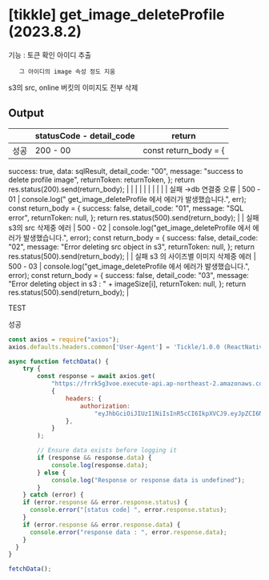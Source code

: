 # [tikkle] get_image_deleteProfile (2023.8.2)

기능 : 토큰 확인 아이디 추출

       그 아이디의 image 속성 정도 지움

s3의 src, online 버킷의 이미지도 전부 삭제

## Output

|  | statusCode - detail_code | return |
| --- | --- | --- |
| 성공 | 200 - 00 | const return_body = {
success: true,
data: sqlResult,
detail_code: "00",
message: "success to delete profile image",
returnToken: returnToken,
};
return res.status(200).send(return_body); |
|  |  |  |
|  |  |  |
| 실패
→db 연결중 오류 | 500 - 01 | console.log(" get_image_deleteProfile 에서 에러가 발생했습니다.", err);
const return_body = {
success: false,
detail_code: "01",
message: "SQL error",
returnToken: null,
};
return res.status(500).send(return_body); |
| 실패
s3의 src 삭제중 에러 | 500 - 02 | console.log("get_image_deleteProfile 에서 에러가 발생했습니다.", error);
const return_body = {
success: false,
detail_code: "02",
message: "Error deleting src object in s3",
returnToken: null,
};
return res.status(500).send(return_body); |
| 실패
s3 의 사이즈별 이미지 삭제중 에러 | 500 - 03 | console.log("get_image_deleteProfile 에서 에러가 발생했습니다.", error);
const return_body = {
success: false,
detail_code: "03",
message: "Error deleting object in s3 : " + imageSize[i],
returnToken: null,
};
return res.status(500).send(return_body); |

TEST

성공

```jsx
const axios = require("axios");
axios.defaults.headers.common['User-Agent'] = 'Tickle/1.0.0 (ReactNative; HwAzefScFOQ0kSJ)';

async function fetchData() {
	try {
		const response = await axios.get(
			"https://frrk5g3voe.execute-api.ap-northeast-2.amazonaws.com/dev/get_image_deleteProfile",
			{
				headers: {
					authorization:
						"eyJhbGciOiJIUzI1NiIsInR5cCI6IkpXVCJ9.eyJpZCI6NSwiaWF0IjoxNjkwNTIwNzQ2LCJleHAiOjE2OTA1MjE2NDYsImlzcyI6IkxpRm9saSJ9.w-4NVe-YbhdeXUPKmiZpOZMi8it_FmwNp3jrbIYh4ME,eyJhbGciOiJIUzI1NiIsInR5cCI6IkpXVCJ9.eyJpZCI6NSwiaWF0IjoxNjkwNTIwNzQ2LCJleHAiOjE2OTMxMTI3NDYsImlzcyI6IkxpRm9saSJ9.Cl7fT5xT3VxAwpL7QbL8k7z9vaFkaWXr6iDlgReYo0o",
				},
			}
		);

		// Ensure data exists before logging it
		if (response && response.data) {
			console.log(response.data);
		} else {
			console.log("Response or response data is undefined");
		}
	} catch (error) {
    if (error.response && error.response.status) {
      console.error("[status code] ", error.response.status);
    }
    if (error.response && error.response.data) {
      console.error("response data : ", error.response.data);
    }
  }
}

fetchData();
```